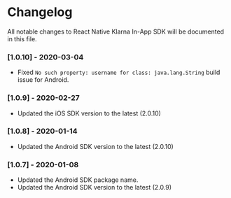# Changelog
All notable changes to React Native Klarna In-App SDK will be documented in this file.

### [1.0.10] - 2020-03-04
- Fixed `No such property: username for class: java.lang.String` build issue for Android.

### [1.0.9] - 2020-02-27
- Updated the iOS SDK version to the latest (2.0.10)

### [1.0.8] - 2020-01-14
- Updated the Android SDK version to the latest (2.0.10)

### [1.0.7] - 2020-01-08
- Updated the Android SDK package name.
- Updated the Android SDK version to the latest (2.0.9)
